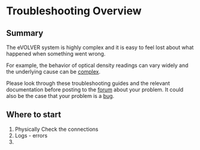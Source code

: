 # Troubleshooting Overview

## Summary

The eVOLVER system is highly complex and it is easy to feel lost about what happened when something went wrong.

For example, the behavior of optical density readings can vary widely and the underlying cause can be [complex](vial-troubleshooting/optical-density-od-readings.md).

Please look through these troubleshooting guides and the relevant documentation before posting to the [forum](https://www.evolver.bio/) about your problem. It could also be the case that your problem is a [bug](../contributing/reporting-a-bug-hardware-failure.md).

## Where to start

1. Physically Check the connections
2. Logs - errors
3.

